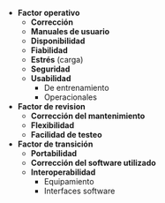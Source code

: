 - **Factor operativo**
	- **Corrección**
	- **Manuales de usuario**
	- **Disponibilidad**
	- **Fiabilidad**
	- **Estrés** (carga)
	- **Seguridad**
	- **Usabilidad**
		- De entrenamiento
		- Operacionales
- **Factor de revision**
	- **Corrección del mantenimiento**
	- **Flexibilidad**
	- **Facilidad de testeo**
- **Factor de transición**
	- **Portabilidad**
	- **Corrección del software utilizado**
	- **Interoperabilidad**
		- Equipamiento
		- Interfaces software